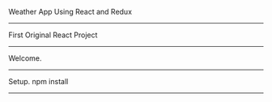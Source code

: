 Weather App Using React and Redux

----------------------------------

First Original React Project

----------------------------------

Welcome.

----------------------------------

Setup. npm install

----------------------------------
